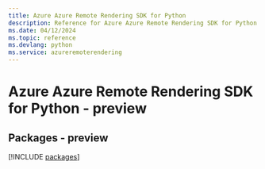 ```yaml
---
title: Azure Azure Remote Rendering SDK for Python
description: Reference for Azure Azure Remote Rendering SDK for Python
ms.date: 04/12/2024
ms.topic: reference
ms.devlang: python
ms.service: azureremoterendering
---
```

# Azure Azure Remote Rendering SDK for Python - preview
## Packages - preview
[!INCLUDE [packages](azure-remote-rendering-index.md)]